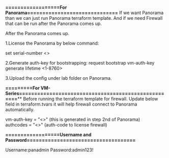 
**==================For Panorama==============================**
If we want Panorama than we can just run Panorama terraform template.
And if we need Firewall that can be run after the Panorama comes up.

After the Panorama comes up.

1.License the Panorama by below command:

set serial-number <>

2.Generate auth-key for bootstrapping:
request bootstrap vm-auth-key generate lifetime <1-8760>


3.Upload the config under lab folder on Panorama.


**=========For VM-Series====================================================****
Before running the terraform template for firewall.
Update below field in  terraform.tvars it will help firewall connect to Panorama automatically.

 vm-auth-key           = "<>"  (this is generated in step 2nd of Panorama)            
 authcodes          = "<>"      (auth-code to license firewall)



**==================Username and Password====================================**

Username:panadmin
Password:admin123!

